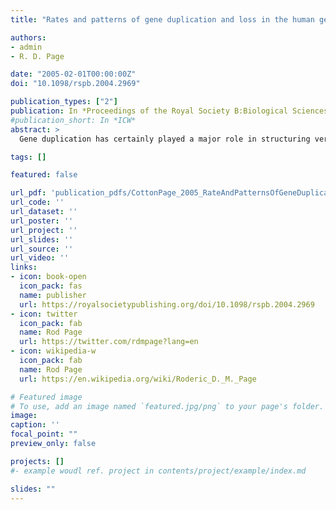 ```yaml
---
title: "Rates and patterns of gene duplication and loss in the human genome"

authors:
- admin
- R. D. Page

date: "2005-02-01T00:00:00Z"
doi: "10.1098/rspb.2004.2969"

publication_types: ["2"]
publication: In *Proceedings of the Royal Society B:Biological Sciences* 272\:277--283
#publication_short: In *ICW*
abstract: >
  Gene duplication has certainly played a major role in structuring vertebrate genomes but the extent and nature of the duplication events involved remains controversial. A recent study identified two major episodes of gene duplication: one episode of putative genome duplication ca. 500 Myr ago and a more recent gene-family expansion attributed to segmental or tandem duplications. We confirm this pattern using methods not reliant on molecular clocks for individual gene families. However, analysis of a simple model of the birth-death process suggests that the apparent recent episode of duplication is an artefact of the birth-death process. We show that a constant-rate birth-death model is appropriate for gene duplication data, allowing us to estimate the rate of gene duplication and loss in the vertebrate genome over the last 200 Myr (0.00115 and 0.00740 Myr(-1) lineage(-1), respectively). Finally, we show that increasing rates of gene loss reduce the impact of a genome-wide duplication event on the distribution of gene duplications through time.

tags: []

featured: false

url_pdf: 'publication_pdfs/CottonPage_2005_RateAndPatternsOfGeneDuplicationAndLossInTheHumanGenome_ProcRoySocB.pdf'
url_code: ''
url_dataset: ''
url_poster: ''
url_project: ''
url_slides: ''
url_source: ''
url_video: ''
links:
- icon: book-open
  icon_pack: fas
  name: publisher
  url: https://royalsocietypublishing.org/doi/10.1098/rspb.2004.2969
- icon: twitter
  icon_pack: fab
  name: Rod Page
  url: https://twitter.com/rdmpage?lang=en
- icon: wikipedia-w
  icon_pack: fab
  name: Rod Page
  url: https://en.wikipedia.org/wiki/Roderic_D._M._Page

# Featured image
# To use, add an image named `featured.jpg/png` to your page's folder.
image:
caption: ''
focal_point: ""
preview_only: false

projects: []
#- example woudl ref. project in contents/project/example/index.md

slides: ""
---
```


